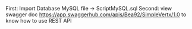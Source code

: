 First: Import Database MySQL file -> ScriptMySQL.sql
Second: view swagger doc https://app.swaggerhub.com/apis/Bea92/SimpleVertx/1.0 to know how to use REST API
